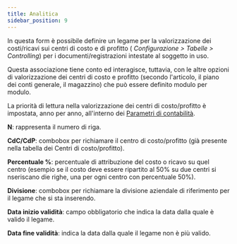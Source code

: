 ```yaml
---
title: Analitica
sidebar_position: 9
---
```


In questa form è possibile definire un legame per la valorizzazione dei costi/ricavi sui centri di costo e di profitto ( *Configurazione > Tabelle > Controlling*) per i documenti/registrazioni intestate al soggetto in uso.

Questa associazione tiene conto ed interagisce, tuttavia, con le altre opzioni di valorizzazione dei centri di costo e profitto (secondo l'articolo, il piano dei conti generale, il magazzino) che può essere definito modulo per modulo.

La priorità di lettura nella valorizzazione dei centri di costo/profitto è impostata, anno per anno, all'interno dei [Parametri di contabilità](/docs/configurations/parameters/finance/accounting-parameters#center-proposal).

**N**: rappresenta il numero di riga.

**CdC/CdP**: combobox per richiamare il centro di costo/profitto (già presente nella tabella dei Centri di costo/profitto).

**Percentuale %**: percentuale di attribuzione del costo o ricavo su quel centro (esempio se il costo deve essere ripartito al 50% su due centri si nseriscano die righe, una per ogni centro con percentuale 50%).

**Divisione**: combobox per richiamare la divisione aziendale di riferimento per il legame che si sta inserendo.

**Data inizio validità**: campo obbligatorio che indica la data dalla quale è valido il legame.

**Data fine validità**: indica la data dalla quale il legame non è più valido.
